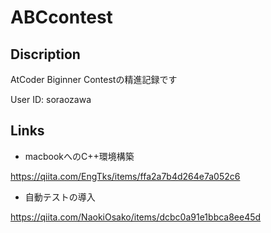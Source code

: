 # ABCcontest

## Discription
AtCoder Biginner Contestの精進記録です

User ID: soraozawa


## Links
- macbookへのC++環境構築

https://qiita.com/EngTks/items/ffa2a7b4d264e7a052c6

- 自動テストの導入

https://qiita.com/NaokiOsako/items/dcbc0a91e1bbca8ee45d

